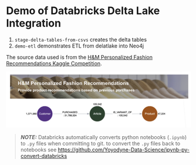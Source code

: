 # Demo of Databricks Delta Lake Integration

1. `stage-delta-tables-from-csvs` creates the delta tables
2. `demo-etl` demonstrates ETL from delatlake into Neo4j

The source data used is from the [H&M Personalized Fashion Recommendations Kaggle Competition](https://www.kaggle.com/competitions/h-and-m-personalized-fashion-recommendations/data).

<img src="img/summary.png" alt="summary" width="1000"/>
 
> **_NOTE:_**  Databricks automatically converts python notebooks (`.ipynb`) to `.py` files when committing to git. to convert the `.py` files back to notebooks see https://github.com/Yoyodyne-Data-Science/ipynb-py-convert-databricks 
